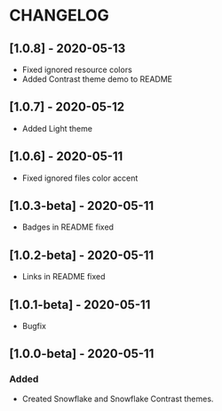 # CHANGELOG
## [1.0.8] - 2020-05-13
- Fixed ignored resource colors
- Added Contrast theme demo to README
## [1.0.7] - 2020-05-12
- Added Light theme
## [1.0.6] - 2020-05-11
- Fixed ignored files color accent
## [1.0.3-beta] - 2020-05-11
- Badges in README fixed
## [1.0.2-beta] - 2020-05-11
- Links in README fixed
## [1.0.1-beta] - 2020-05-11
- Bugfix
## [1.0.0-beta] - 2020-05-11
### Added
- Created Snowflake and Snowflake Contrast themes.
